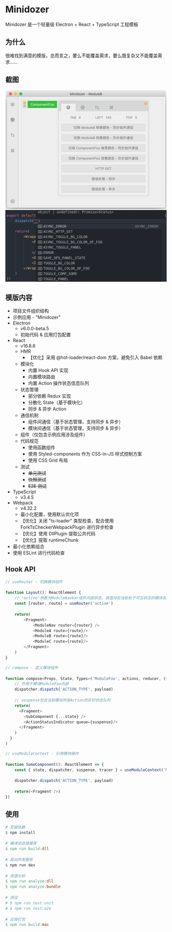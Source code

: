 # Minidozer

Minidozer 是一个轻量级 Electron + React + TypeScript 工程模板

## 为什么

很难找到满意的模版，总而言之，要么不能覆盖需求，要么既复杂又不能覆盖需求......

## 截图

![demo-app](./screenshot/demo-app.png)
![code-completion](./screenshot/code-completion.png)

## 模版内容

- 项目文件组织结构
- 示例应用 - "Minidozer"
- Electron
  - v6.0.0-beta.5
  - 初始代码 & 应用打包配置
- React
  - v16.8.6
  - HMR
    - 【优化】采用 @hot-loader/react-dom 方案，避免引入 Babel 依赖
  - 模块化
    - 内置 Hook API 实现
    - 内置模块路由
    - 内置 Action 操作状态信息队列
  - 状态管理
    - 部分依赖 Redux 实现
    - 分散化 State（基于模块化）
    - 同步 & 异步 Action
  - 通信机制
    - 组件间通信（基于状态管理，支持同步 & 异步）
    - 模块间通信（基于状态管理，支持同步 & 异步）
  - 组件（仅包含示例应用涉及组件）
  - 代码规范
    - 使用函数组件
    - 使用 Styled-components 作为 CSS-in-JS 样式控制方案
    - 使用 CSS Grid 布局
  - 测试
    - ~~单元测试~~
    - ~~快照测试~~
    - ~~E2E 测试~~
- TypeScript
  - v3.4.5
- Webpack
  - v4.32.2
  - 最小化配置，使用默认优化项
  - 【优化】关闭 "ts-loader" 类型检查，配合使用 ForkTsCheckerWebpackPlugin 进行异步检查
  - 【优化】使用 DllPlugin 提取公共代码
  - 【优化】提取 runtimeChunk
- 最小化依赖组合
- 使用 ESLint 进行代码检查

## Hook API

```javascript
// useRouter - 切换模块组件

function Layout(): ReactElement {
    // "active"参数为ModuleNavbar组件内部状态，其值对应当前处于可见状态的模块名称（ ModuleA|ModuleB|ModuleC ）
    const [router, route] = useRouter('active')

    return(
        <Fragment>
            <ModuleNav router={router} />
            <ModuleA route={route}/>
            <ModuleB route={route}/>
            <ModuleC route={route}/>
        </Fragment>
    )
}
```

```javascript
// compose - 定义模块组件

function compose<Props, State, Types>('ModuleFoo', actions, reducer, ({ state, dispatcher, suspense, tracer }): ReactElement => {
    // 作用于模块ModuleFoo内部
    dispatcher.dispatch('ACTION_TYPE', payload)

    // suspense包含当前模块所有Action的实时状态队列
    return(
      <Fragment>
        <SubComponent {...state} />
        <ActionStatusIndicator queue={suspense}/>
      </Fragment>
    )
  }
)
```

```javascript
// useModuleContext - 引用模块操作

function SomeComponent(): ReactElement => {
    const { state, dispatcher, suspense, tracer } = useModuleContext('ModuleFoo')

    dispatcher.dispatch('ACTION_TYPE', payload)

    return(<Fragment />)
})
```

## 使用

``` makefile
# 安装依赖
$ npm install

# 编译动态链接库
$ npm run build:dll

# 启动开发服务
$ npm run dev

# 资源分析
$ npm run analyze:dll
$ npm run analyze:bundle

# 测试
# $ npm run test:unit
# $ npm run test:e2e

# 应用打包
$ npm run build:mac
```
